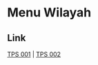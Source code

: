 # Menu Wilayah

## Link

[TPS 001](https://github.com/gigit-pemilu/pemilu-2024-71-sulawesi-utara/tree/main/pilpres/hitung-suara/sub/71-sulawesi-utara/sub/06-minahasa-utara/sub/10-likupang-selatan/sub/2002-kokoleh-dua/sub/001-tps)
 | 
[TPS 002](https://github.com/gigit-pemilu/pemilu-2024-71-sulawesi-utara/tree/main/pilpres/hitung-suara/sub/71-sulawesi-utara/sub/06-minahasa-utara/sub/10-likupang-selatan/sub/2002-kokoleh-dua/sub/002-tps)


